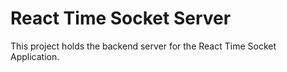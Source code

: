 # React Time Socket Server

This project holds the backend server for the React Time Socket Application.